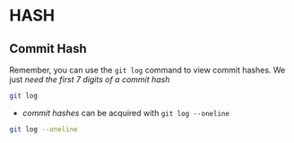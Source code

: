 # HASH

## Commit Hash

Remember, you can use the `git log` command to view commit hashes. We just _need the first 7 digits of a commit hash_

```bash
git log
```

- _commit hashes_ can be acquired with `git log --oneline`

```bash
git log --oneline
```
